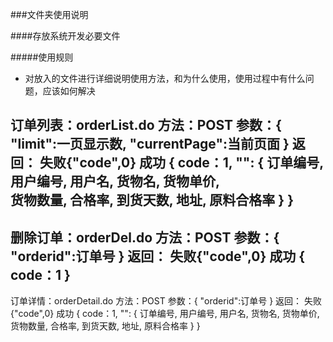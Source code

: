 ###文件夹使用说明


####存放系统开发必要文件

#####使用规则
* 对放入的文件进行详细说明使用方法，和为什么使用，使用过程中有什么问题，应该如何解决


订单列表：orderList.do
方法：POST
参数：{
        "limit":一页显示数,
        "currentPage":当前页面
    }
返回：
    失败{"code",0}
    成功
    {
        code：1,
        "": {
             订单编号,
             用户编号,
             用户名,
             货物名,
             货物单价,       
             货物数量,
             合格率,
             到货天数,
             地址,
             原料合格率
        }
    }
------------------------------------------------
删除订单：orderDel.do
方法：POST
参数：{
        "orderid":订单号
    }
返回：
    失败{"code",0}
    成功
    {
        code：1
    }
------------------------------------------------
订单详情：orderDetail.do
方法：POST
参数：{
        "orderid":订单号
    }
返回：
    失败{"code",0}
    成功
       {
           code：1,
           "": {
                订单编号,
                用户编号,
                用户名,
                货物名,
                货物单价,       
                货物数量,
                合格率,
                到货天数,
                地址,
                原料合格率
           }
       }